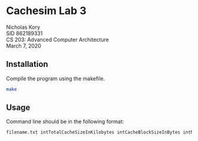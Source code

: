 # Cachesim Lab 3

Nicholas Kory\
SID 862189331\
CS 203: Advanced Computer Architecture\
March 7, 2020


## Installation

Compile the program using the makefile.
```bash
make
```

## Usage
Command line should be in the following format:
```bash
filename.txt intTotalCacheSizeInKilobytes intCacheBlockSizeInBytes intNumOfWays
```
